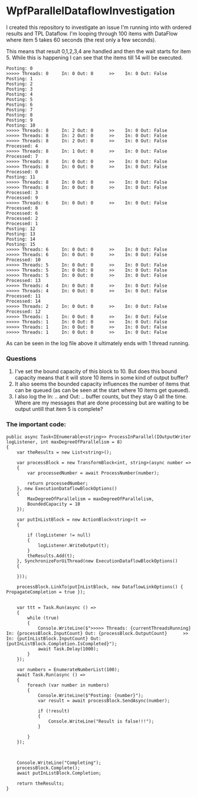 # WpfParallelDataflowInvestigation

I created this repository to investigate an issue I'm running into with ordered results and TPL Dataflow. I'm looping through 100 items with DataFlow where item 5 takes 60 seconds (the rest only a few seconds).

This means that result 0,1,2,3,4 are handled and then the wait starts for item 5. While this is happening I can see that the items till 14 will be executed.

```
Posting: 0
>>>>> Threads: 0     In: 0 Out: 0      >>    In: 0 Out: False
Posting: 1
Posting: 2
Posting: 3
Posting: 4
Posting: 5
Posting: 6
Posting: 7
Posting: 8
Posting: 9
Posting: 10
>>>>> Threads: 8     In: 2 Out: 0      >>    In: 0 Out: False
>>>>> Threads: 8     In: 2 Out: 0      >>    In: 0 Out: False
>>>>> Threads: 8     In: 2 Out: 0      >>    In: 0 Out: False
Processed: 4
>>>>> Threads: 8     In: 1 Out: 0      >>    In: 0 Out: False
Processed: 7
>>>>> Threads: 8     In: 0 Out: 0      >>    In: 0 Out: False
>>>>> Threads: 8     In: 0 Out: 0      >>    In: 0 Out: False
Processed: 0
Posting: 11
>>>>> Threads: 8     In: 0 Out: 0      >>    In: 0 Out: False
>>>>> Threads: 8     In: 0 Out: 0      >>    In: 0 Out: False
Processed: 3
Processed: 9
>>>>> Threads: 6     In: 0 Out: 0      >>    In: 0 Out: False
Processed: 8
Processed: 6
Processed: 2
Processed: 1
Posting: 12
Posting: 13
Posting: 14
Posting: 15
>>>>> Threads: 6     In: 0 Out: 0      >>    In: 0 Out: False
>>>>> Threads: 6     In: 0 Out: 0      >>    In: 0 Out: False
Processed: 10
>>>>> Threads: 5     In: 0 Out: 0      >>    In: 0 Out: False
>>>>> Threads: 5     In: 0 Out: 0      >>    In: 0 Out: False
>>>>> Threads: 5     In: 0 Out: 0      >>    In: 0 Out: False
Processed: 13
>>>>> Threads: 4     In: 0 Out: 0      >>    In: 0 Out: False
>>>>> Threads: 4     In: 0 Out: 0      >>    In: 0 Out: False
Processed: 11
Processed: 14
>>>>> Threads: 2     In: 0 Out: 0      >>    In: 0 Out: False
Processed: 12
>>>>> Threads: 1     In: 0 Out: 0      >>    In: 0 Out: False
>>>>> Threads: 1     In: 0 Out: 0      >>    In: 0 Out: False
>>>>> Threads: 1     In: 0 Out: 0      >>    In: 0 Out: False
>>>>> Threads: 1     In: 0 Out: 0      >>    In: 0 Out: False
```

As can be seen in the log file above it ultimately ends with 1 thread running.

### Questions

1. I've set the bound capacity of this block to 10. But does this bound capacity means that it will store 10 items in some kind of output buffer?
2. It also seems the bounded capacity influences the number of items that can be queued (as can be seen at the start where 10 items get queued).
3. I also log the In: .. and Out: .. buffer counts, but they stay 0 all the time. Where are my messages that are done processing but are waiting to be output untill that item 5 is complete?

### The important code:

```
public async Task<IEnumerable<string>> ProcessInParallel(IOutputWriter logListener, int maxDegreeOfParallelism = 8)
{
    var theResults = new List<string>();

    var processBlock = new TransformBlock<int, string>(async number =>
    {
        var processedNumber = await ProcessNumber(number);

        return processedNumber;
    }, new ExecutionDataflowBlockOptions()
    {
        MaxDegreeOfParallelism = maxDegreeOfParallelism,
        BoundedCapacity = 10
    });

    var putInListBlock = new ActionBlock<string>(t =>
    {

        if (logListener != null)
        {
            logListener.WriteOutput(t);
        }
        theResults.Add(t);
    }, SynchronizeForUiThread(new ExecutionDataflowBlockOptions()
    {

    }));

    processBlock.LinkTo(putInListBlock, new DataflowLinkOptions() { PropagateCompletion = true });


    var ttt = Task.Run(async () =>
    {
        while (true)
        {
            Console.WriteLine($">>>>> Threads: {currentThreadsRunning}     In: {processBlock.InputCount} Out: {processBlock.OutputCount}      >>    In: {putInListBlock.InputCount} Out: {putInListBlock.Completion.IsCompleted}");
            await Task.Delay(1000);
        }
    });

    var numbers = EnumerateNumberList(100);
    await Task.Run(async () =>
    {
        foreach (var number in numbers)
        {
            Console.WriteLine($"Posting: {number}");
            var result = await processBlock.SendAsync(number);

            if (!result)
            {
                Console.WriteLine("Result is false!!!");
            }

        }
    });



    Console.WriteLine("Completing");
    processBlock.Complete();
    await putInListBlock.Completion;

    return theResults;
}
```        
